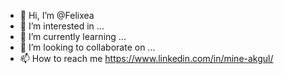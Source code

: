 - 👋 Hi, I’m @Felixea
- 👀 I’m interested in ...
- 🌱 I’m currently learning ...
- 💞️ I’m looking to collaborate on ...
- 📫 How to reach me https://www.linkedin.com/in/mine-akgul/

<!---
Felixea/Felixea is a ✨ special ✨ repository because its `README.md` (this file) appears on your GitHub profile.
You can click the Preview link to take a look at your changes.
--->
